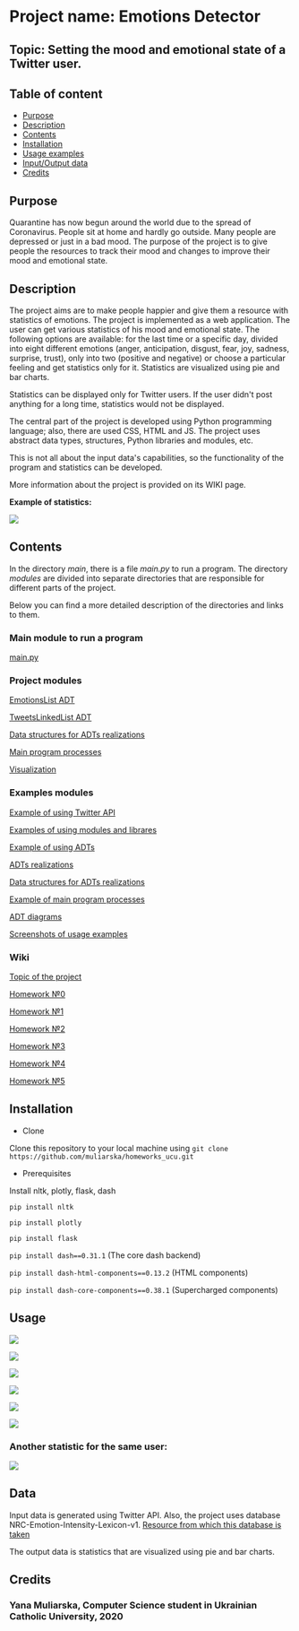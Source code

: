 # Project name: Emotions Detector

## Topic: Setting the mood and emotional state of a Twitter user.

## Table of content

- [Purpose](#purpose)
- [Description](#description)
- [Contents](#contents)
- [Installation](#installation)
- [Usage examples](#usage)
- [Input/Output data](#data)
- [Credits](#credits)


## Purpose
Quarantine has now begun around the world due to the spread of Coronavirus. People sit at home and hardly go outside.
Many people are depressed or just in a bad mood. The purpose of the project is to give people the resources to track
their mood and changes to improve their mood and emotional state.

## Description
The project aims are to make people happier and give them a resource with statistics of emotions.
The project is implemented as a web application. The user can get various statistics of his mood and emotional state.
The following options are available: for the last time or a specific day, divided into eight different emotions (anger,
anticipation, disgust, fear, joy, sadness, surprise, trust), only into two (positive and negative) or choose a particular
feeling and get statistics only for it. Statistics are visualized using pie and bar charts.

Statistics can be displayed only for Twitter users. If the user didn't post anything for a long time,
statistics would not be displayed.

The central part of the project is developed using Python programming language; also, there are used CSS, HTML and JS.
The project uses abstract data types, structures, Python libraries and modules, etc.

This is not all about the input data's capabilities, so the functionality of the program and statistics can be developed.

More information about the project is provided on its WIKI page.

__Example of statistics:__

![](https://github.com/muliarska/homeworks_ucu/blob/master/usage_examples/screen5.PNG)

## Contents

In the directory _main_, there is a file _main.py_ to run a program. The directory _modules_ are divided into separate directories that are responsible for different parts of the project.

Below you can find a more detailed description of the directories and links to them.

### Main module to run a program
[main.py](https://github.com/muliarska/homeworks_ucu/blob/master/main/main.py)

### Project modules
[EmotionsList ADT](https://github.com/muliarska/homeworks_ucu/tree/master/modules/emotion_list)

[TweetsLinkedList ADT](https://github.com/muliarska/homeworks_ucu/tree/master/modules/twitter_list_adt)

[Data structures for ADTs realizations](https://github.com/muliarska/homeworks_ucu/tree/master/modules/data_structures)

[Main program processes](https://github.com/muliarska/homeworks_ucu/tree/master/modules/program_process)

[Visualization](https://github.com/muliarska/homeworks_ucu/tree/master/modules/visualization)

### Examples modules
[Example of using Twitter API](https://github.com/muliarska/homeworks_ucu/tree/master/examples/api_example)

[Examples of using modules and librares](https://github.com/muliarska/homeworks_ucu/tree/master/examples/modules_examples)

[Example of using ADTs](https://github.com/muliarska/homeworks_ucu/tree/master/examples/adt_usage_example)

[ADTs realizations](https://github.com/muliarska/homeworks_ucu/tree/master/examples/adt_realization)

[Data structures for ADTs realizations](https://github.com/muliarska/homeworks_ucu/tree/master/examples/data_structures)

[Example of main program processes](https://github.com/muliarska/homeworks_ucu/tree/master/examples/process_module)

[ADT diagrams](https://github.com/muliarska/homeworks_ucu/tree/master/adt_diagrams)

[Screenshots of usage examples](https://github.com/muliarska/homeworks_ucu/tree/master/usage_examples)

### Wiki
[Topic of the project](https://github.com/muliarska/homeworks_ucu/wiki/%D0%A2%D0%B5%D0%BC%D0%B0-%D1%86%D0%B8%D0%BA%D0%BB%D1%83-%D0%B4%D0%BE%D0%BC%D0%B0%D1%88%D0%BD%D1%96%D1%85-%D0%B7%D0%B0%D0%B2%D0%B4%D0%B0%D0%BD%D1%8C)

[Homework №0](https://github.com/muliarska/homeworks_ucu/wiki/0.-%D0%94%D0%BE%D0%BC%D0%B0%D1%88%D0%BD%D1%94-%D0%B7%D0%B0%D0%B2%D0%B4%D0%B0%D0%BD%D0%BD%D1%8F-%E2%84%960)

[Homework №1](https://github.com/muliarska/homeworks_ucu/wiki/1.-%D0%94%D0%BE%D0%BC%D0%B0%D1%88%D0%BD%D1%94-%D0%B7%D0%B0%D0%B2%D0%B4%D0%B0%D0%BD%D0%BD%D1%8F-%E2%84%961)

[Homework №2](https://github.com/muliarska/homeworks_ucu/wiki/2.-%D0%94%D0%BE%D0%BC%D0%B0%D1%88%D0%BD%D1%94-%D0%B7%D0%B0%D0%B2%D0%B4%D0%B0%D0%BD%D0%BD%D1%8F-%E2%84%962)

[Homework №3](https://github.com/muliarska/homeworks_ucu/wiki/3.-%D0%94%D0%BE%D0%BC%D0%B0%D1%88%D0%BD%D1%94-%D0%B7%D0%B0%D0%B2%D0%B4%D0%B0%D0%BD%D0%BD%D1%8F-%E2%84%963)

[Homework №4](https://github.com/muliarska/homeworks_ucu/wiki/4.-%D0%94%D0%BE%D0%BC%D0%B0%D1%88%D0%BD%D1%94-%D0%B7%D0%B0%D0%B2%D0%B4%D0%B0%D0%BD%D0%BD%D1%8F-%E2%84%964)

[Homework №5](https://github.com/muliarska/homeworks_ucu/wiki/5.-%D0%94%D0%BE%D0%BC%D0%B0%D1%88%D0%BD%D1%94-%D0%B7%D0%B0%D0%B2%D0%B4%D0%B0%D0%BD%D0%BD%D1%8F-%E2%84%965)



## Installation

* Clone

Clone this repository to your local machine using 
`git clone https://github.com/muliarska/homeworks_ucu.git`

* Prerequisites

Install nltk, plotly, flask, dash

`pip install nltk`

`pip install plotly`

`pip install flask`

`pip install dash==0.31.1`  (The core dash backend)

`pip install dash-html-components==0.13.2`  (HTML components)

`pip install dash-core-components==0.38.1`  (Supercharged components)


## Usage
![](https://github.com/muliarska/homeworks_ucu/blob/master/usage_examples/screen1.PNG)

![](https://github.com/muliarska/homeworks_ucu/blob/master/usage_examples/screen2.PNG)

![](https://github.com/muliarska/homeworks_ucu/blob/master/usage_examples/screen3.PNG)

![](https://github.com/muliarska/homeworks_ucu/blob/master/usage_examples/screen4.PNG)

![](https://github.com/muliarska/homeworks_ucu/blob/master/usage_examples/screen5.PNG)

![](https://github.com/muliarska/homeworks_ucu/blob/master/usage_examples/screen6.PNG)

### Another statistic for the same user:

![](https://github.com/muliarska/homeworks_ucu/blob/master/usage_examples/screen7.PNG)

## Data

Input data is generated using Twitter API. Also, the project uses database NRC-Emotion-Intensity-Lexicon-v1.
[Resource from which this database is taken](http://www.saifmohammad.com/WebPages/AffectIntensity.htm)

The output data is statistics that are visualized using pie and bar charts.

## Credits
### Yana Muliarska, Computer Science student in Ukrainian Catholic University, 2020

